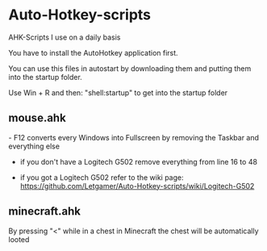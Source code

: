# Auto-Hotkey-scripts
AHK-Scripts I use on a daily basis

You have to install the AutoHotkey application first.

You can use this files in autostart by downloading them and putting them into the startup folder.

Use Win + R and then: "shell:startup" to get into the startup folder

<h2 >mouse.ahk</h2>
- F12 converts every Windows into Fullscreen by removing the Taskbar and everything else

- if you don't have a Logitech G502 remove everything from line 16 to 48

- if you got a Logitech G502 refer to the wiki page: https://github.com/Letgamer/Auto-Hotkey-scripts/wiki/Logitech-G502


<h2 >minecraft.ahk</h2>
By pressing "<" while in a chest in Minecraft the chest will be automatically looted
